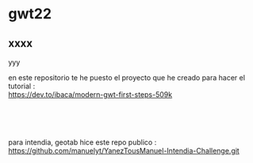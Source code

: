 # gwt22

## xxxx

yyy

en este repositorio te he puesto el proyecto que he creado para hacer el tutorial : 
<br>
https://dev.to/ibaca/modern-gwt-first-steps-509k




<br><br><br>

para intendia, geotab hice este repo publico :
https://github.com/manuelyt/YanezTousManuel-Intendia-Challenge.git

